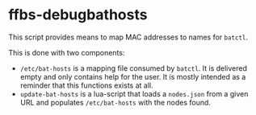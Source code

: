 ffbs-debugbathosts
==================

This script provides means to map MAC addresses to names for `batctl`.

This is done with two components:

* `/etc/bat-hosts` is a mapping file consumed by `batctl`.
  It is delivered empty and only contains help for the user.
  It is mostly intended as a reminder that this functions exists at all.
* `update-bat-hosts` is a lua-script that loads a `nodes.json` from a given URL
  and populates `/etc/bat-hosts` with the nodes found.
